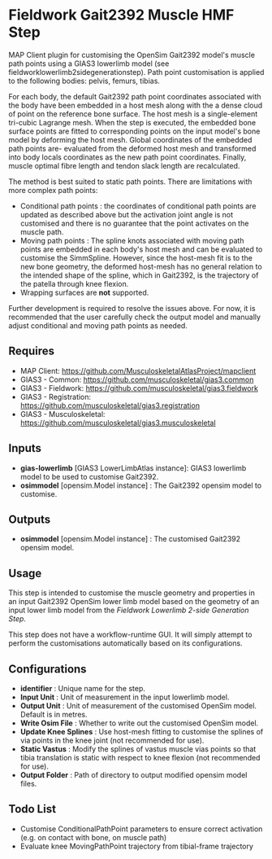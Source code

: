 Fieldwork Gait2392 Muscle HMF Step
==================================
MAP Client plugin for customising the OpenSim Gait2392 model's muscle path points using a GIAS3 lowerlimb model (see fieldworklowerlimb2sidegenerationstep).
Path point customisation is applied to the following bodies: pelvis, femurs, tibias.

For each body, the default Gait2392 path point coordinates associated with the body have been embedded in a host mesh along with the a dense cloud of point on the reference bone surface.
The host mesh is a single-element tri-cubic Lagrange mesh. 
When the step is executed, the embedded bone surface points are fitted to corresponding points on the input model's bone model by deforming the host mesh.
Global coordinates of the embedded path points are- evaluated from the deformed host mesh and transformed into body locals coordinates as the new path point coordinates.
Finally, muscle optimal fibre length and tendon slack length are recalculated.

The method is best suited to static path points. There are limitations with more complex path points:

- Conditional path points : the coordinates of conditional path points are updated as described above but the activation joint angle is not customised and there is no guarantee that the point activates on the muscle path.
- Moving path points : The spline knots associated with moving path points are embedded in each body's host mesh and can be evaluated to customise the SimmSpline. However, since the host-mesh fit is to the new bone geometry, the deformed host-mesh has no general relation to the intended shape of the spline, which in Gait2392, is the trajectory of the patella through knee flexion.
- Wrapping surfaces are **not** supported.

Further development is required to resolve the issues above. For now, it is recommended that the user carefully check the output model and manually adjust conditional and moving path points as needed.

Requires
--------
- MAP Client: https://github.com/MusculoskeletalAtlasProject/mapclient
- GIAS3 - Common: https://github.com/musculoskeletal/gias3.common
- GIAS3 - Fieldwork: https://github.com/musculoskeletal/gias3.fieldwork
- GIAS3 - Registration: https://github.com/musculoskeletal/gias3.registration
- GIAS3 - Musculoskeletal: https://github.com/musculoskeletal/gias3.musculoskeletal

Inputs
------
- **gias-lowerlimb** [GIAS3 LowerLimbAtlas instance]: GIAS3 lowerlimb model to be used to customise Gait2392.
- **osimmodel** [opensim.Model instance] : The Gait2392 opensim model to customise.

Outputs
-------
- **osimmodel** [opensim.Model instance] : The customised Gait2392 opensim model.

Usage
-----
This step is intended to customise the muscle geometry and properties in an input Gait2392 OpenSim lower limb model based on the geometry of an input lower limb model from the _Fieldwork Lowerlimb 2-side Generation Step_.

This step does not have a workflow-runtime GUI. It will simply attempt to perform the customisations automatically based on its configurations.

Configurations
--------------
- **identifier** : Unique name for the step.
- **Input Unit** : Unit of measurement in the input lowerlimb model.
- **Output Unit** : Unit of measurement of the customised OpenSim model. Default is in metres.
- **Write Osim File** : Whether to write out the customised OpenSim model.
- **Update Knee Splines** : Use host-mesh fitting to customise the splines of via points in the knee joint (not recommended for use).
- **Static Vastus** : Modify the splines of vastus muscle vias points so that tibia translation is static with respect to knee flexion (not recommended for use).
- **Output Folder** : Path of directory to output modified opensim model files.

Todo List
---------
- Customise ConditionalPathPoint parameters to ensure correct activation (e.g. on contact with bone, on muscle path)
- Evaluate knee MovingPathPoint trajectory from tibial-frame trajectory
